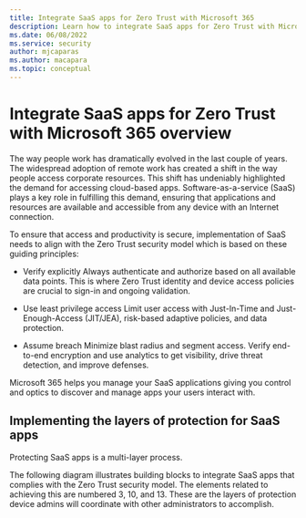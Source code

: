 ```yaml
---
title: Integrate SaaS apps for Zero Trust with Microsoft 365
description: Learn how to integrate SaaS apps for Zero Trust with Microsoft 365
ms.date: 06/08/2022
ms.service: security
author: mjcaparas
ms.author: macapara
ms.topic: conceptual
---
```


# Integrate SaaS apps for Zero Trust with Microsoft 365 overview


The way people work has dramatically evolved in the last couple of years. The widespread adoption of remote work has created a shift in the way people access corporate resources. This shift has undeniably highlighted the demand for accessing cloud-based apps. Software-as-a-service (SaaS)  plays a key role in fulfilling this demand, ensuring that applications and resources are available and accessible from any device with an Internet connection.


To ensure that access and productivity is secure, implementation of SaaS needs to align with the Zero Trust security model which is based on these guiding principles:

- Verify explicitly
Always authenticate and authorize based on all available data points. This is where Zero Trust identity and device access policies are crucial to sign-in and ongoing validation.

- Use least privilege access
Limit user access with Just-In-Time and Just-Enough-Access (JIT/JEA), risk-based adaptive policies, and data protection.

- Assume breach
Minimize blast radius and segment access. Verify end-to-end encryption and use analytics to get visibility, drive threat detection, and improve defenses.

Microsoft 365 helps you manage your SaaS applications giving you control and optics to discover and manage apps your users interact with.



## Implementing the layers of protection for SaaS apps

Protecting SaaS apps is a multi-layer process. 






The following diagram illustrates building blocks to integrate SaaS apps that complies with the Zero Trust security model. The elements related to achieving this are numbered 3, 10, and 13. These are the layers of protection device admins will coordinate with other administrators to accomplish.

